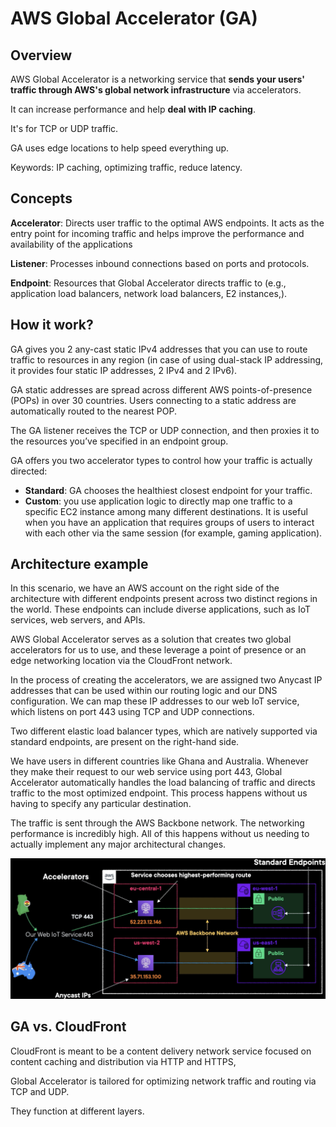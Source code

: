 # AWS Global Accelerator (GA)

## Overview

AWS Global Accelerator is a networking service that **sends your users' traffic through AWS's global network infrastructure** via accelerators.

It can increase performance and help **deal with IP caching**.

It's for TCP or UDP traffic.

GA uses edge locations to help speed everything up.

Keywords: IP caching, optimizing traffic, reduce latency.


## Concepts

**Accelerator**: Directs user traffic to the optimal AWS endpoints. It acts as the entry point for incoming traffic and helps improve the performance and availability of the applications

**Listener**: Processes inbound connections based on ports and protocols.

**Endpoint**: Resources that Global Accelerator directs traffic to (e.g., application load balancers, network load balancers, E2 instances,).


## How it work?

GA gives you 2 any-cast static IPv4 addresses that you can use to route traffic to resources in any region (in case of using dual-stack IP addressing, it provides four static IP addresses, 2 IPv4 and 2 IPv6).

GA static addresses are spread across different AWS points-of-presence (POPs) in over 30 countries. Users connecting to a static address are automatically routed to the nearest POP.

The GA listener receives the TCP or UDP connection, and then proxies it to the resources you’ve specified in an endpoint group.

GA offers you two accelerator types to control how your traffic is actually directed:
- **Standard**: GA chooses the healthiest closest endpoint for your traffic.
- **Custom**: you use application logic to directly map one traffic
to a specific EC2 instance among many different destinations. It is useful when you have an application that requires groups of users to interact with each other via the same session (for example, gaming application).


## Architecture example

In this scenario, we have an AWS account on the right side of the architecture with different endpoints present across two distinct regions in the world. These endpoints can include diverse applications, such as IoT services, web servers, and APIs. 

AWS Global Accelerator serves as a solution that creates two global accelerators for us to use, and these leverage a point of presence or an edge networking location via the CloudFront network. 

In the process of creating the accelerators, we are assigned two Anycast IP addresses that can be used within our routing logic and our DNS configuration. We can map these IP addresses to our web IoT service, which listens on port 443 using TCP and UDP connections.

Two different elastic load balancer types, which are natively supported via standard endpoints, are present on the right-hand side. 

We have users in different countries like Ghana and Australia. Whenever they make their request to our web service using port 443, Global Accelerator automatically handles the load balancing of traffic and directs traffic to the most optimized endpoint. This process happens without us having to specify any particular destination. 

The traffic is sent through the AWS Backbone network. The networking performance is incredibly high. All of this happens
without us needing to actually implement
any major architectural changes.

![](./images/ga-arch.png)


## GA vs. CloudFront

CloudFront is meant to be a content delivery network service
focused on content caching and distribution
via HTTP and HTTPS,

Global Accelerator is tailored for optimizing network traffic and routing via TCP and UDP.

They function at different layers.
